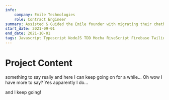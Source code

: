 ```yaml
---
info:
    company: Emile Technologies
    role: Contract Engineer
summary: Assisted & Guided the Emile founder with migrating their chatbot from a discontinued service to firebase, as well as replacing missing functionality on top of an open source library.
start_date: 2021-09-01
end_date: 2021-10-01
tags: Javascript Typescript NodeJS TDD Mocha RiveScript Firebase Twilio
---
```


# Project Content

something to say really and here I can keep going on for a while...
Oh wow I have more to say? Yes apparently I do...

and I keep going!